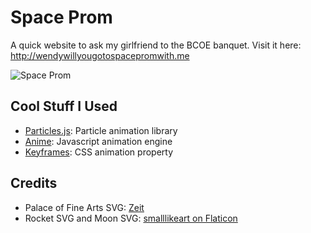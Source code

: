 # Space Prom
A quick website to ask my girlfriend to the BCOE banquet. Visit it here: http://wendywillyougotospacepromwith.me


![Space Prom](https://i.imgur.com/QiBG3r0.png "Space Prom")

## Cool Stuff I Used

- [Particles.js](https://github.com/VincentGarreau/particles.js/): Particle animation library
- [Anime](http://animejs.com/): Javascript animation engine
- [Keyframes](https://developer.mozilla.org/en-US/docs/Web/CSS/%40keyframes): CSS animation property

## Credits

- Palace of Fine Arts SVG: [Zeit](https://zeit.co/day)
- Rocket SVG and Moon SVG: [smalllikeart on Flaticon](https://www.flaticon.com/authors/smalllikeart)
